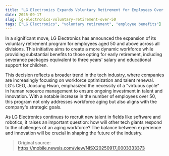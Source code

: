 ```yaml
---
title: "LG Electronics Expands Voluntary Retirement for Employees Over 50"
date: 2025-09-17
slug: lg-electronics-voluntary-retirement-over-50
tags: ["LG Electronics", "voluntary retirement", "employee benefits"]
---
```


In a significant move, LG Electronics has announced the expansion of its voluntary retirement program for employees aged 50 and above across all divisions. This initiative aims to create a more dynamic workforce while providing substantial benefits to those opting for early retirement, including severance packages equivalent to three years' salary and educational support for children.

This decision reflects a broader trend in the tech industry, where companies are increasingly focusing on workforce optimization and talent renewal. LG's CEO, Joosung Hwan, emphasized the necessity of a "virtuous cycle" in human resource management to ensure ongoing investment in talent and innovation. With a notable increase in the number of employees over 50, this program not only addresses workforce aging but also aligns with the company's strategic goals.

As LG Electronics continues to recruit new talent in fields like software and robotics, it raises an important question: how will other tech giants respond to the challenges of an aging workforce? The balance between experience and innovation will be crucial in shaping the future of the industry.
> Original source: https://mobile.newsis.com/view/NISX20250917_0003333373